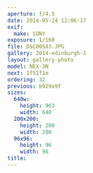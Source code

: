 ```yaml
---
aperture: f/4.5
date: 2014-05-24 12:06:17
exif:
  make: SONY
exposure: 1/160
file: DSC00583.JPG
gallery: 2014-edinburgh-1
layout: gallery-photo
model: NEX-3N
next: 1f51f1e
ordering: 32
previous: b929a9f
sizes:
  640w:
    height: 963
    width: 640
  200x200:
    height: 200
    width: 200
  96x96:
    height: 96
    width: 96
title: 
---
```

